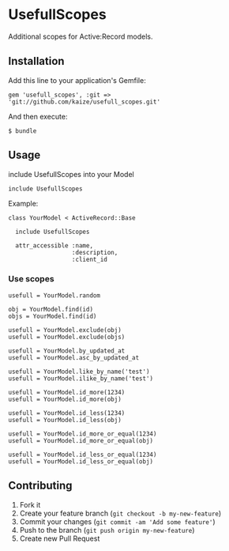 # UsefullScopes

 Additional scopes for Active:Record models.

## Installation

Add this line to your application's Gemfile:

    gem 'usefull_scopes', :git => 'git://github.com/kaize/usefull_scopes.git'

And then execute:

    $ bundle

## Usage

  include UsefullScopes into your Model

    include UsefullScopes

  Example:

    class YourModel < ActiveRecord::Base

      include UsefullScopes

      attr_accessible :name,
                      :description,
                      :client_id

### Use scopes

    usefull = YourModel.random

    obj = YourModel.find(id)
    objs = YourModel.find(id)

    usefull = YourModel.exclude(obj)
    usefull = YourModel.exclude(objs)

    usefull = YourModel.by_updated_at
    usefull = YourModel.asc_by_updated_at

    usefull = YourModel.like_by_name('test')
    usefull = YourModel.ilike_by_name('test')

    usefull = YourModel.id_more(1234)
    usefull = YourModel.id_more(obj)

    usefull = YourModel.id_less(1234)
    usefull = YourModel.id_less(obj)

    usefull = YourModel.id_more_or_equal(1234)
    usefull = YourModel.id_more_or_equal(obj)

    usefull = YourModel.id_less_or_equal(1234)
    usefull = YourModel.id_less_or_equal(obj)

## Contributing

1. Fork it
2. Create your feature branch (`git checkout -b my-new-feature`)
3. Commit your changes (`git commit -am 'Add some feature'`)
4. Push to the branch (`git push origin my-new-feature`)
5. Create new Pull Request
